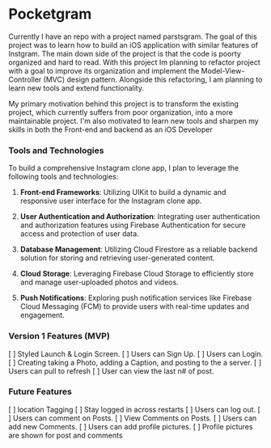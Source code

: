 # Pocketgram

Currently I have an repo with a project named parstsgram. The goal of this project was to learn how to build an iOS application with similar features of Instgram. The main down side of the project is that the code is poorty organized and hard to read. With this project Im planning to refactor project with a goal to improve its organization and implement the Model-View-Controller (MVC) design pattern. Alongside this refactoring, I am planning to learn new tools and extend functionality.

My primary motivation behind this project is to transform the existing project, which currently suffers from poor organization, into a more maintainable project. I'm also motivated to learn new tools and sharpen my skills in both the Front-end and backend as an iOS Developer

### Tools and Technologies

To build a comprehensive Instagram clone app, I plan to leverage the following tools and technologies:

1. **Front-end Frameworks**: Utilizing UIKit to build a dynamic and responsive user interface for the Instagram clone app.

2. **User Authentication and Authorization**: Integrating user authentication and authorization features using Firebase Authentication for secure access and protection of user data.

3. **Database Management**: Utilizing Cloud Firestore as a reliable backend solution for storing and retrieving user-generated content.

4. **Cloud Storage**: Leveraging Firebase Cloud Storage to efficiently store and manage user-uploaded photos and videos.

5. **Push Notifications**: Exploring push notification services like Firebase Cloud Messaging (FCM) to provide users with real-time updates and engagement.

<!-- 6. **Image Processing**: Implementing image processing functionalities such as resizing, cropping, and applying filters using libraries like Sharp, GraphicsMagick, or ImageMagick. -->

### Version 1 Features (MVP)

[ ] Styled Launch & Login Screen.
[ ] Users can Sign Up.
[ ] Users can Login.
[ ] Creating taking a Photo, adding a Caption, and posting to the a server.
[ ] Users can pull to refresh
[ ] User can view the last n# of post.

### Future Features
[ ] location Tagging
[ ] Stay logged in across restarts
[ ] Users can log out.
[ ] Users can comment on Posts.
[ ] View Comments on Posts.
[ ] Users can add new Comments.
[ ] Users can add profile pictures.
[ ] Profile pictures are shown for post and comments




